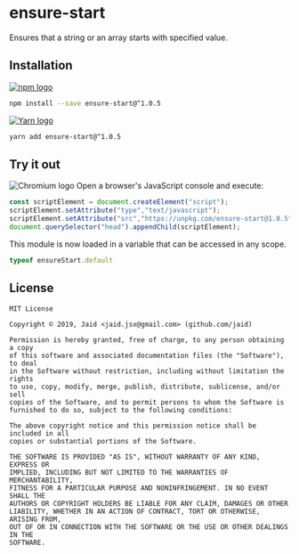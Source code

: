 # ensure-start


Ensures that a string or an array starts with specified value.

## Installation
<a href='https://npmjs.com/package/ensure-start'><img alt='npm logo' src='https://github.com/Jaid/action-readme/raw/master/images/base-assets/npm.png'/></a>
```bash
npm install --save ensure-start@^1.0.5
```
<a href='https://yarnpkg.com/package/ensure-start'><img alt='Yarn logo' src='https://github.com/Jaid/action-readme/raw/master/images/base-assets/yarn.png'/></a>
```bash
yarn add ensure-start@^1.0.5
```


## Try it out
<img alt='Chromium logo' src='https://github.com/Jaid/action-readme/raw/master/images/base-assets/browser.png'/>
Open a browser's JavaScript console and execute:

```javascript
const scriptElement = document.createElement("script");
scriptElement.setAttribute("type","text/javascript");
scriptElement.setAttribute("src","https://unpkg.com/ensure-start@1.0.5");
document.querySelector("head").appendChild(scriptElement);
```

This module is now loaded in a variable that can be accessed in any scope.

```javascript
typeof ensureStart.default
```


## License
```text
MIT License

Copyright © 2019, Jaid <jaid.jsx@gmail.com> (github.com/jaid)

Permission is hereby granted, free of charge, to any person obtaining a copy
of this software and associated documentation files (the "Software"), to deal
in the Software without restriction, including without limitation the rights
to use, copy, modify, merge, publish, distribute, sublicense, and/or sell
copies of the Software, and to permit persons to whom the Software is
furnished to do so, subject to the following conditions:

The above copyright notice and this permission notice shall be included in all
copies or substantial portions of the Software.

THE SOFTWARE IS PROVIDED "AS IS", WITHOUT WARRANTY OF ANY KIND, EXPRESS OR
IMPLIED, INCLUDING BUT NOT LIMITED TO THE WARRANTIES OF MERCHANTABILITY,
FITNESS FOR A PARTICULAR PURPOSE AND NONINFRINGEMENT. IN NO EVENT SHALL THE
AUTHORS OR COPYRIGHT HOLDERS BE LIABLE FOR ANY CLAIM, DAMAGES OR OTHER
LIABILITY, WHETHER IN AN ACTION OF CONTRACT, TORT OR OTHERWISE, ARISING FROM,
OUT OF OR IN CONNECTION WITH THE SOFTWARE OR THE USE OR OTHER DEALINGS IN THE
SOFTWARE.
```

